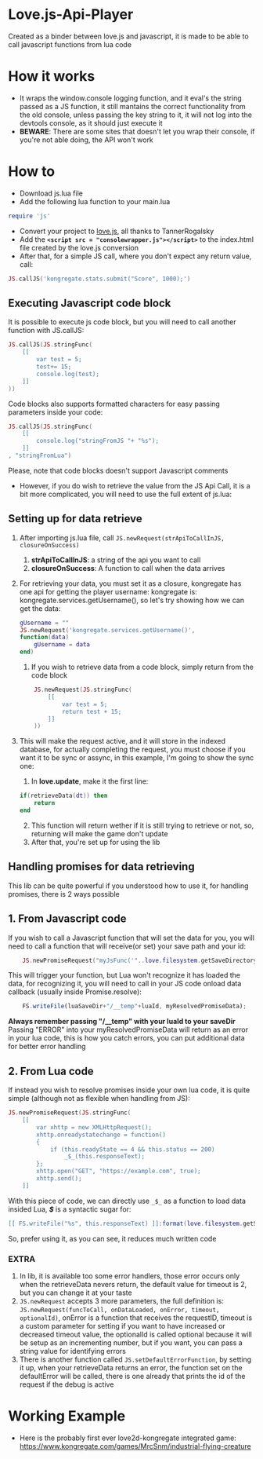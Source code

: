 # Love.js-Api-Player
Created as a binder between love.js and javascript, it is made to be able to call javascript functions from lua code

# How it works
- It wraps the window.console logging function, and it eval's the string passed as a JS function, it still mantains the correct functionality from the old console, unless passing the key string to it, it will not log into the devtools console, as it should just execute it
- **BEWARE**: There are some sites that doesn't let you wrap their console, if you're not able doing, the API won't work

# How to
- Download js.lua file
- Add the following lua function to your main.lua
```lua
require 'js'
```
- Convert your project to [love.js](https://github.com/TannerRogalsky/love.js), all thanks to TannerRogalsky
- Add the **`<script src = "consolewrapper.js"></script>`** to the index.html file created by the love.js conversion
- After that, for a simple JS call, where you don't expect any return value, call:
```lua
JS.callJS('kongregate.stats.submit("Score", 1000);')
```

## Executing Javascript code block
It is possible to execute js code block, but you will need to call another function with JS.callJS:
```lua
JS.callJS(JS.stringFunc(
    [[
        var test = 5;
        test+= 15;
        console.log(test);
    ]]
))
```
Code blocks also supports formatted characters for easy passing parameters inside your code:
```lua
JS.callJS(JS.stringFunc(
    [[
        console.log("stringFromJS "+ "%s");
    ]]
, "stringFromLua")
```
Please, note that code blocks doesn't support Javascript comments

- However, if you do wish to retrieve the value from the JS Api Call, it is a bit more complicated, you will need to use the full extent of js.lua:

## Setting up for data retrieve

1. After importing js.lua file, call `JS.newRequest(strApiToCallInJS, closureOnSuccess)`
    1. **strApiToCallInJS**: a string of the api you want to call
    2. **closureOnSuccess**: A function to call when the data arrives
2. For retrieving your data, you must set it as a closure, kongregate has one api for getting the player username: kongregate is: kongregate.services.getUsername(), so let's try showing how we can get the data:
    ```lua
    gUsername = ""
    JS.newRequest('kongregate.services.getUsername()', 
    function(data)
        gUsername = data
    end)
    ```
    1. If you wish to retrieve data from a code block, simply return from the code block
    ```lua
        JS.newRequest(JS.stringFunc(
            [[
                var test = 5;
                return test + 15;
            ]]
        ))
    ```

3. This will make the request active, and it will store in the indexed database, for actually completing the request, you must choose if you want it to be sync or assync, in this example, I'm going to show the sync one:
    1. In **love.update**, make it the first line:
    ```lua
    if(retrieveData(dt)) then
        return
    end
    ```
    2. This function will return wether if it is still trying to retrieve or not, so, returning will make the game don't update
    3. After that, you're set up for using the lib

## Handling promises for data retrieving
This lib can be quite powerful if you understood how to use it, for handling promises, there is 2 ways possible
## 1. From Javascript code
If you wish to call a Javascript function that will set the data for you, you will need to call a function that will receive(or set) your save path and your id: 
```lua
    JS.newPromiseRequest("myJsFunc('"..love.filesystem.getSaveDirectory().."', '"..myLuaId.."');", onDataLoaded, onError, timeout, myLuaId)
```
This will trigger your function, but Lua won't recognize it has loaded the data, for recognizing it, you will need to call in your JS code onload data callback (usually inside Promise.resolve):
```js
    FS.writeFile(luaSaveDir+"/__temp"+luaId, myResolvedPromiseData);
```
**Always remember passing "/__temp" with your luaId to your saveDir**
Passing "ERROR" into your myResolvedPromiseData will return as an error in your lua code, this is how you catch errors, you can put additional data for better
error handling
## 2. From Lua code
If instead you wish to resolve promises inside your own lua code, it is quite simple (although not as flexible when handling from JS):
```lua
JS.newPromiseRequest(JS.stringFunc(
    [[
        var xhttp = new XMLHttpRequest();
        xhttp.onreadystatechange = function()
        {    
            if (this.readyState == 4 && this.status == 200)
                _$_(this.responseText);
        };
        xhttp.open("GET", "https://example.com", true);
        xhttp.send();
    ]]
```
With this piece of code, we can directly use `_$_` as a function to load data insided Lua, **_$_** is a syntactic sugar for:
```lua
[[ FS.writeFile("%s", this.responseText) ]]:format(love.filesystem.getSaveDirectory().."/__temp"..promiseRequestId)
```
So, prefer using it, as you can see, it reduces much written code

### EXTRA
1. In lib, it is available too some error handlers, those error occurs only when the retrieveData nevers return, the default value for timeout is 2, but you can change it at your taste
2. `JS.newRequest` accepts 3 more parameters, the full definition is: `JS.newRequest(funcToCall, onDataLoaded, onError, timeout, optionalId)`, onError is a function that receives the requestID, timeout is a custom parameter for setting if you want to have increased or decreased timeout value, the optionalId is called optional because it will be setup as an incrementing number, but if you want, you can pass a string value for identifying errors
3. There is another function called `JS.setDefaultErrorFunction`, by setting it up, when your retrieveData returns an error, the function set on the defaultError will be called, there is one already that prints the id of the request if the debug is active


# Working Example
- Here is the probably first ever love2d-kongregate integrated game: https://www.kongregate.com/games/MrcSnm/industrial-flying-creature
